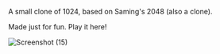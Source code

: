 A small clone of 1024, based on Saming's 2048 (also a clone).

Made just for fun. Play it here!

![Screenshot (15)](https://user-images.githubusercontent.com/62753917/185126454-5ac1e8d4-1bc6-47d9-a9ea-cbd7cf3506f9.png)
